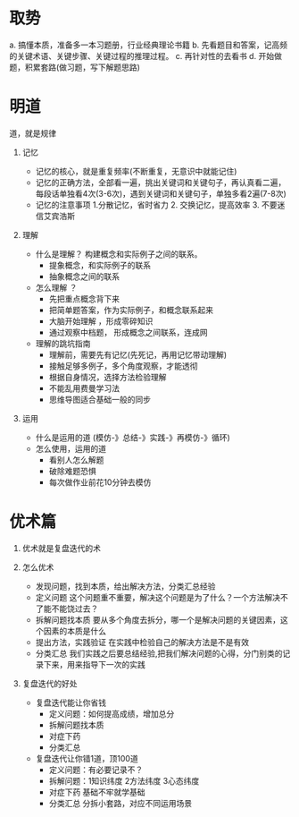 # 取势

a. 搞懂本质，准备多一本习题册，行业经典理论书籍
b. 先看题目和答案，记高频的关键术语、关键步骤、关键过程的推理过程。
c. 再针对性的去看书
d. 开始做题，积累套路(做习题，写下解题思路)


# 明道

道，就是规律

1. 记忆
    * 记忆的核心，就是重复频率(不断重复，无意识中就能记住)
    * 记忆的正确方法，全部看一遍，挑出关键词和关键句子，再认真看二遍，每段话单独看4次(3-6次)，遇到关键词和关键句子，单独多看2遍(7-8次)
    * 记忆的注意事项  1.分散记忆，省时省力  2. 交换记忆，提高效率  3. 不要迷信艾宾浩斯

2. 理解
    * 什么是理解？  构建概念和实际例子之间的联系。
        + 提象概念，和实际例子的联系
        + 抽象概念之间的联系
    * 怎么理解 ？
        + 先把重点概念背下来
        + 把简单题答案，作为实际例子，和概念联系起来
        + 大脑开始理解 ，形成零碎知识
        + 通过观察中档题， 形成概念之间联系，连成网
    * 理解的跳坑指南
        + 理解前，需要先有记忆(先死记，再用记忆带动理解)
        + 接触足够多例子，多个角度观察，才能透彻
        + 根据自身情况，选择方法检验理解 
        + 不能乱用费曼学习法
        + 思维导图适合基础一般的同步

3. 运用
    * 什么是运用的道 (模仿-》总结-》实践-》再模仿-》循环)
    * 怎么使用，运用的道
        + 看别人怎么解题
        + 破除难题恐惧
        + 每次做作业前花10分钟去模仿



# 优术篇

1. 优术就是复盘迭代的术

2. 怎么优术
    * 发现问题，找到本质，给出解决方法，分类汇总经验
    * 定义问题  这个问题重不重要，解决这个问题是为了什么？一个方法解决不了能不能饶过去？
    * 拆解问题找本质 要从多个角度去拆分，哪一个是解决问题的关键因素，这个因素的本质是什么
    * 提出方法，实践验证 在实践中检验自己的解决方法是不是有效
    * 分类汇总 我们实践之后要总结经验,把我们解决问题的心得，分门别类的记录下来，用来指导下一次的实践

3. 复盘迭代的好处
    * 复盘迭代能让你省钱
        + 定义问题：如何提高成绩，增加总分
        + 拆解问题找本质
        + 对症下药
        + 分类汇总
    * 复盘迭代让你错1道，顶100道
        + 定义问题：有必要记录不？
        + 拆解问题：1知识纬度 2方法纬度 3心态纬度
        + 对症下药 基础不牢就学基础
        + 分类汇总 分拆小套路，对应不同运用场景

